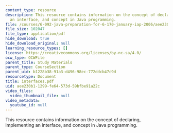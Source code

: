 ```yaml
---
content_type: resource
description: This resource contains information on the concept of declaring, implementing
  an interface, and concept in Java programming.
file: /courses/6-092-java-preparation-for-6-170-january-iap-2006/aee230b11299fe64573d59bfbe91a22c_interfaces.pdf
file_size: 102047
file_type: application/pdf
hide_download: true
hide_download_original: null
learning_resource_types: []
license: https://creativecommons.org/licenses/by-nc-sa/4.0/
ocw_type: OCWFile
parent_title: Study Materials
parent_type: CourseSection
parent_uid: b1228b38-91a3-d496-98ec-772ddcb47c9d
resourcetype: Document
title: interfaces.pdf
uid: aee230b1-1299-fe64-573d-59bfbe91a22c
video_files:
  video_thumbnail_file: null
video_metadata:
  youtube_id: null
---
```

This resource contains information on the concept of declaring, implementing an interface, and concept in Java programming.